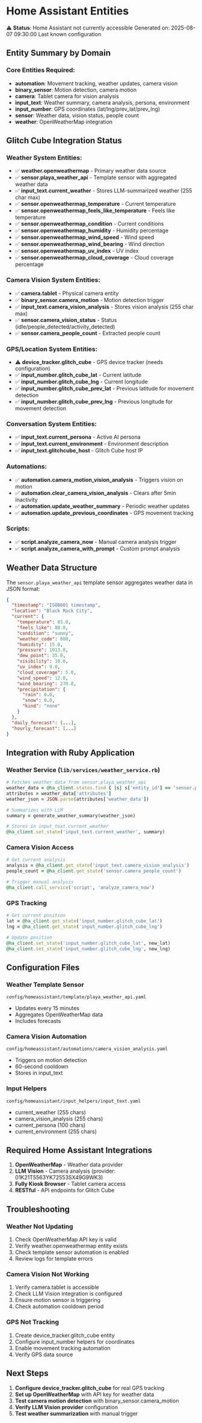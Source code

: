 # Home Assistant Entities

⚠️ **Status**: Home Assistant not currently accessible
Generated on: 2025-08-07 09:30:00
Last known configuration

## Entity Summary by Domain

### Core Entities Required:
- **automation**: Movement tracking, weather updates, camera vision
- **binary_sensor**: Motion detection, camera motion
- **camera**: Tablet camera for vision analysis
- **input_text**: Weather summary, camera analysis, persona, environment
- **input_number**: GPS coordinates (lat/lng/prev_lat/prev_lng)
- **sensor**: Weather data, vision status, people count
- **weather**: OpenWeatherMap integration

## Glitch Cube Integration Status

### Weather System Entities:
- ✅ **weather.openweathermap** - Primary weather data source
- ✅ **sensor.playa_weather_api** - Template sensor with aggregated weather data
- ✅ **input_text.current_weather** - Stores LLM-summarized weather (255 char max)
- ✅ **sensor.openweathermap_temperature** - Current temperature
- ✅ **sensor.openweathermap_feels_like_temperature** - Feels like temperature
- ✅ **sensor.openweathermap_condition** - Current conditions
- ✅ **sensor.openweathermap_humidity** - Humidity percentage
- ✅ **sensor.openweathermap_wind_speed** - Wind speed
- ✅ **sensor.openweathermap_wind_bearing** - Wind direction
- ✅ **sensor.openweathermap_uv_index** - UV index
- ✅ **sensor.openweathermap_cloud_coverage** - Cloud coverage percentage

### Camera Vision System Entities:
- ✅ **camera.tablet** - Physical camera entity
- ✅ **binary_sensor.camera_motion** - Motion detection trigger
- ✅ **input_text.camera_vision_analysis** - Stores vision analysis (255 char max)
- ✅ **sensor.camera_vision_status** - Status (idle/people_detected/activity_detected)
- ✅ **sensor.camera_people_count** - Extracted people count

### GPS/Location System Entities:
- ⚠️ **device_tracker.glitch_cube** - GPS device tracker (needs configuration)
- ✅ **input_number.glitch_cube_lat** - Current latitude
- ✅ **input_number.glitch_cube_lng** - Current longitude  
- ✅ **input_number.glitch_cube_prev_lat** - Previous latitude for movement detection
- ✅ **input_number.glitch_cube_prev_lng** - Previous longitude for movement detection

### Conversation System Entities:
- ✅ **input_text.current_persona** - Active AI persona
- ✅ **input_text.current_environment** - Environment description
- ✅ **input_text.glitchcube_host** - Glitch Cube host IP

### Automations:
- ✅ **automation.camera_motion_vision_analysis** - Triggers vision on motion
- ✅ **automation.clear_camera_vision_analysis** - Clears after 5min inactivity
- ✅ **automation.update_weather_summary** - Periodic weather updates
- ✅ **automation.update_previous_coordinates** - GPS movement tracking

### Scripts:
- ✅ **script.analyze_camera_now** - Manual camera analysis trigger
- ✅ **script.analyze_camera_with_prompt** - Custom prompt analysis

## Weather Data Structure

The `sensor.playa_weather_api` template sensor aggregates weather data in JSON format:

```json
{
  "timestamp": "ISO8601 timestamp",
  "location": "Black Rock City",
  "current": {
    "temperature": 85.0,
    "feels_like": 88.0,
    "condition": "sunny",
    "weather_code": 800,
    "humidity": 15.0,
    "pressure": 1013.0,
    "dew_point": 35.0,
    "visibility": 10.0,
    "uv_index": 9.0,
    "cloud_coverage": 5.0,
    "wind_speed": 12.0,
    "wind_bearing": 270.0,
    "precipitation": {
      "rain": 0.0,
      "snow": 0.0,
      "kind": "none"
    }
  },
  "daily_forecast": [...],
  "hourly_forecast": [...]
}
```

## Integration with Ruby Application

### Weather Service (`lib/services/weather_service.rb`)
```ruby
# Fetches weather data from sensor.playa_weather_api
weather_data = @ha_client.states.find { |s| s['entity_id'] == 'sensor.playa_weather_api' }
attributes = weather_data['attributes']
weather_json = JSON.parse(attributes['weather_data'])

# Summarizes with LLM
summary = generate_weather_summary(weather_json)

# Stores in input_text.current_weather
@ha_client.set_state('input_text.current_weather', summary)
```

### Camera Vision Access
```ruby
# Get current analysis
analysis = @ha_client.get_state('input_text.camera_vision_analysis')
people_count = @ha_client.get_state('sensor.camera_people_count')

# Trigger manual analysis
@ha_client.call_service('script', 'analyze_camera_now')
```

### GPS Tracking
```ruby
# Get current position
lat = @ha_client.get_state('input_number.glitch_cube_lat')
lng = @ha_client.get_state('input_number.glitch_cube_lng')

# Update position
@ha_client.set_state('input_number.glitch_cube_lat', new_lat)
@ha_client.set_state('input_number.glitch_cube_lng', new_lng)
```

## Configuration Files

### Weather Template Sensor
`config/homeassistant/template/playa_weather_api.yaml`
- Updates every 15 minutes
- Aggregates OpenWeatherMap data
- Includes forecasts

### Camera Vision Automation
`config/homeassistant/automations/camera_vision_analysis.yaml`
- Triggers on motion detection
- 60-second cooldown
- Stores in input_text

### Input Helpers
`config/homeassistant/input_helpers/input_text.yaml`
- current_weather (255 chars)
- camera_vision_analysis (255 chars)
- current_persona (100 chars)
- current_environment (255 chars)

## Required Home Assistant Integrations

1. **OpenWeatherMap** - Weather data provider
2. **LLM Vision** - Camera analysis (provider: 01K21T5563YK72553SX49G9WK3)
3. **Fully Kiosk Browser** - Tablet camera access
4. **RESTful** - API endpoints for Glitch Cube

## Troubleshooting

### Weather Not Updating
1. Check OpenWeatherMap API key is valid
2. Verify weather.openweathermap entity exists
3. Check template sensor automation is enabled
4. Review logs for template errors

### Camera Vision Not Working
1. Verify camera.tablet is accessible
2. Check LLM Vision integration is configured
3. Ensure motion sensor is triggering
4. Check automation cooldown period

### GPS Not Tracking
1. Create device_tracker.glitch_cube entity
2. Configure input_number helpers for coordinates
3. Enable movement tracking automation
4. Verify GPS data source

## Next Steps

1. **Configure device_tracker.glitch_cube** for real GPS tracking
2. **Set up OpenWeatherMap** with API key for weather data
3. **Test camera motion detection** with binary_sensor.camera_motion
4. **Verify LLM Vision provider** configuration
5. **Test weather summarization** with manual trigger